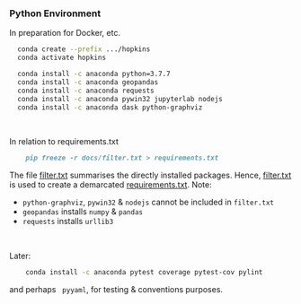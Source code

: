 ﻿### Python Environment

In preparation for Docker, etc.


```bash
  conda create --prefix .../hopkins
  conda activate hopkins

  conda install -c anaconda python=3.7.7 
  conda install -c anaconda geopandas
  conda install -c anaconda requests
  conda install -c anaconda pywin32 jupyterlab nodejs
  conda install -c anaconda dask python-graphviz
```

<br>

In relation to requirements.txt

```markdown
    pip freeze -r docs/filter.txt > requirements.txt
```

The file [filter.txt](./docs/filter.txt) summarises the directly installed packages.  Hence, [filter.txt](./docs/filter.txt) is used to create a demarcated [requirements.txt](requirements.txt).  Note:

* `python-graphviz`, `pywin32` & `nodejs` cannot be included in `filter.txt`
* `geopandas` installs `numpy` & `pandas`
* `requests` installs `urllib3`

<br>

Later: 

```bash
    conda install -c anaconda pytest coverage pytest-cov pylint
```

and perhaps ` pyyaml`, for testing & conventions purposes.
